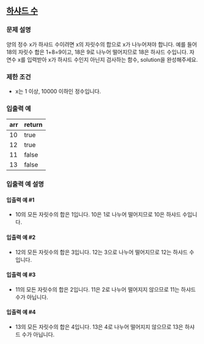 ## [하샤드 수](https://programmers.co.kr/learn/courses/30/lessons/12947?language=javascript)
### 문제 설명
양의 정수 x가 하샤드 수이려면 x의 자릿수의 합으로 x가 나누어져야 합니다. 예를 들어 18의 자릿수 합은 1+8=9이고, 18은 9로 나누어 떨어지므로 18은 하샤드 수입니다. 자연수 x를 입력받아 x가 하샤드 수인지 아닌지 검사하는 함수, solution을 완성해주세요.

### 제한 조건
- x는 1 이상, 10000 이하인 정수입니다.

### 입출력 예

|arr|return|
|:--|:--|
|10|true|
|12|true|
|11|false|
|13|false|

### 입출력 예 설명
#### 입출력 예 #1
- 10의 모든 자릿수의 합은 1입니다. 10은 1로 나누어 떨어지므로 10은 하샤드 수입니다.

#### 입출력 예 #2
- 12의 모든 자릿수의 합은 3입니다. 12는 3으로 나누어 떨어지므로 12는 하샤드 수입니다.

#### 입출력 예 #3
- 11의 모든 자릿수의 합은 2입니다. 11은 2로 나누어 떨어지지 않으므로 11는 하샤드 수가 아닙니다.

#### 입출력 예 #4
- 13의 모든 자릿수의 합은 4입니다. 13은 4로 나누어 떨어지지 않으므로 13은 하샤드 수가 아닙니다.
